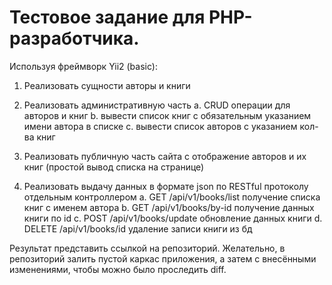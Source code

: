 # Тестовое задание для PHP-разработчика.

Используя фреймворк Yii2 (basic):

1. Реализовать сущности авторы и книги

2. Реализовать административную часть
    a. CRUD операции для авторов и книг
    b. вывести список книг с обязательным указанием имени автора в списке
    c. вывести список авторов с указанием кол-ва книг

3.    Реализовать публичную часть сайта с отображение авторов и их книг (простой вывод списка на странице)

4.    Реализовать выдачу данных в формате json по RESTful протоколу отдельным контроллером
    a. GET /api/v1/books/list получение списка книг с именем автора
    b. GET /api/v1/books/by-id получение данных книги по id
    c. POST /api/v1/books/update обновление данных книги
    d. DELETE /api/v1/books/id удаление записи книги из бд

Результат представить ссылкой на репозиторий.
Желательно, в репозиторий залить пустой каркас приложения, а затем с внесёнными изменениями, чтобы можно было проследить diff.
